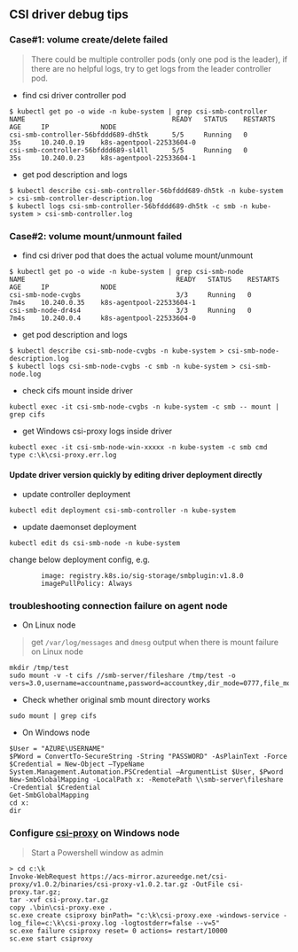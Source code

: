 ## CSI driver debug tips

### Case#1: volume create/delete failed
> There could be multiple controller pods (only one pod is the leader), if there are no helpful logs, try to get logs from the leader controller pod.
 - find csi driver controller pod
```console
$ kubectl get po -o wide -n kube-system | grep csi-smb-controller
NAME                                     READY   STATUS    RESTARTS   AGE     IP             NODE
csi-smb-controller-56bfddd689-dh5tk      5/5     Running   0          35s     10.240.0.19    k8s-agentpool-22533604-0
csi-smb-controller-56bfddd689-sl4ll      5/5     Running   0          35s     10.240.0.23    k8s-agentpool-22533604-1
```
 - get pod description and logs
```console
$ kubectl describe csi-smb-controller-56bfddd689-dh5tk -n kube-system > csi-smb-controller-description.log
$ kubectl logs csi-smb-controller-56bfddd689-dh5tk -c smb -n kube-system > csi-smb-controller.log
```

### Case#2: volume mount/unmount failed
 - find csi driver pod that does the actual volume mount/unmount
```console
$ kubectl get po -o wide -n kube-system | grep csi-smb-node
NAME                                      READY   STATUS    RESTARTS   AGE     IP             NODE
csi-smb-node-cvgbs                        3/3     Running   0          7m4s    10.240.0.35    k8s-agentpool-22533604-1
csi-smb-node-dr4s4                        3/3     Running   0          7m4s    10.240.0.4     k8s-agentpool-22533604-0
```

 - get pod description and logs
```console
$ kubectl describe csi-smb-node-cvgbs -n kube-system > csi-smb-node-description.log
$ kubectl logs csi-smb-node-cvgbs -c smb -n kube-system > csi-smb-node.log
```

 - check cifs mount inside driver
```console
kubectl exec -it csi-smb-node-cvgbs -n kube-system -c smb -- mount | grep cifs
```

 - get Windows csi-proxy logs inside driver
```console
kubectl exec -it csi-smb-node-win-xxxxx -n kube-system -c smb cmd
type c:\k\csi-proxy.err.log
```

#### Update driver version quickly by editing driver deployment directly
 - update controller deployment
```console
kubectl edit deployment csi-smb-controller -n kube-system
```
 - update daemonset deployment
```console
kubectl edit ds csi-smb-node -n kube-system
```
change below deployment config, e.g.
```console
        image: registry.k8s.io/sig-storage/smbplugin:v1.8.0
        imagePullPolicy: Always
```

### troubleshooting connection failure on agent node
 - On Linux node
> get `/var/log/messages` and `dmesg` output when there is mount failure on Linux node
```console
mkdir /tmp/test
sudo mount -v -t cifs //smb-server/fileshare /tmp/test -o vers=3.0,username=accountname,password=accountkey,dir_mode=0777,file_mode=0777,cache=strict,actimeo=30
```

 - Check whether original smb mount directory works
```console
sudo mount | grep cifs
```

 - On Windows node
```console
$User = "AZURE\USERNAME"
$PWord = ConvertTo-SecureString -String "PASSWORD" -AsPlainText -Force
$Credential = New-Object –TypeName System.Management.Automation.PSCredential –ArgumentList $User, $Pword
New-SmbGlobalMapping -LocalPath x: -RemotePath \\smb-server\fileshare -Credential $Credential
Get-SmbGlobalMapping
cd x:
dir
```

### Configure [csi-proxy](https://github.com/kubernetes-csi/csi-proxy#installation) on Windows node
> Start a Powershell window as admin
```console
> cd c:\k
Invoke-WebRequest https://acs-mirror.azureedge.net/csi-proxy/v1.0.2/binaries/csi-proxy-v1.0.2.tar.gz -OutFile csi-proxy.tar.gz;
tar -xvf csi-proxy.tar.gz
copy .\bin\csi-proxy.exe .
sc.exe create csiproxy binPath= "c:\k\csi-proxy.exe -windows-service -log_file=c:\k\csi-proxy.log -logtostderr=false --v=5"
sc.exe failure csiproxy reset= 0 actions= restart/10000
sc.exe start csiproxy
```
